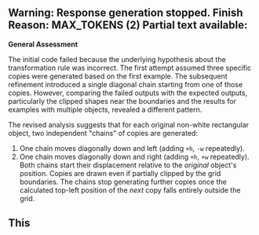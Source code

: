 Warning: Response generation stopped. Finish Reason: MAX_TOKENS (2)
Partial text available:
---
**General Assessment**

The initial code failed because the underlying hypothesis about the transformation rule was incorrect. The first attempt assumed three specific copies were generated based on the first example. The subsequent refinement introduced a single diagonal chain starting from one of those copies. However, comparing the failed outputs with the expected outputs, particularly the clipped shapes near the boundaries and the results for examples with multiple objects, revealed a different pattern.

The revised analysis suggests that for each original non-white rectangular object, two independent "chains" of copies are generated:
1.  One chain moves diagonally down and left (adding `+h`, `-w` repeatedly).
2.  One chain moves diagonally down and right (adding `+h`, `+w` repeatedly).
Both chains start their displacement relative to the *original* object's position. Copies are drawn even if partially clipped by the grid boundaries. The chains stop generating further copies once the calculated top-left position of the *next* copy falls entirely outside the grid.

This
---
